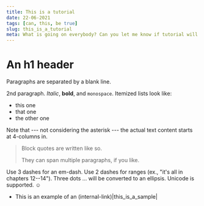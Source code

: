 ```yaml
---
title: This is a tutorial
date: 22-06-2021
tags: [can, this, be true]
slug: this_is_a_tutorial
meta: What is going on everybody? Can you let me know if tutorial will work?
---
```



An h1 header
============

Paragraphs are separated by a blank line.

2nd paragraph. *Italic*, **bold**, and `monospace`. Itemized lists
look like:

  * this one
  * that one
  * the other one

Note that --- not considering the asterisk --- the actual text
content starts at 4-columns in.

> Block quotes are
> written like so.
>
> They can span multiple paragraphs,
> if you like.

Use 3 dashes for an em-dash. Use 2 dashes for ranges (ex., "it's all
in chapters 12--14"). Three dots ... will be converted to an ellipsis.
Unicode is supported. ☺

- This is an example of an (internal-link)|this_is_a_sample|

<!-- (Example)|example-site| -->